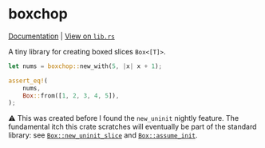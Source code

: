 # boxchop

[Documentation][docs] | [View on `lib.rs`][crate]

A tiny library for creating boxed slices `Box<[T]>`.

```rust
let nums = boxchop::new_with(5, |x| x + 1);

assert_eq!(
    nums,
    Box::from([1, 2, 3, 4, 5]),
);
```

⚠️ This was created before I found the `new_uninit` nightly feature. The fundamental itch this crate
scratches will eventually be part of the standard library: see
[`Box::new_uninit_slice`][box_new_uninit_slice] and [`Box::assume_init`][box_assume_init].

[box_new_uninit_slice]: https://doc.rust-lang.org/std/boxed/struct.Box.html#method.new_uninit_slice
[box_assume_init]: https://doc.rust-lang.org/std/boxed/struct.Box.html#method.assume_init-1
[crate]: https://lib.rs/crates/boxchop/
[docs]: https://docs.rs/boxchop/
